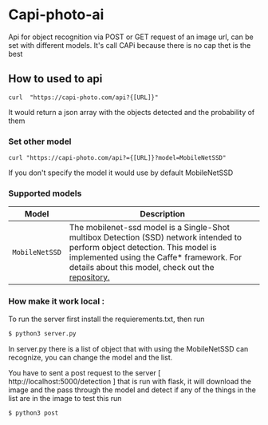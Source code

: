 # Capi-photo-ai
Api for object recognition via POST or GET request of an image url, can be set with different models. It's call CAPi because there is no cap thet is the best

## How to used to api
````shell
curl  "https://capi-photo.com/api?{[URL]}"
````
It would return a json array with the objects detected and the probability of them
### Set other model 
```shell
curl "https://capi-photo.com/api?={[URL]}?model=MobileNetSSD"
```
If you don't specify the model it would use by default MobileNetSSD

### Supported models
| Model | Description |
| --- | --- |
| `MobileNetSSD` | The mobilenet-ssd model is a Single-Shot multibox Detection (SSD) network intended to perform object detection. This model is implemented using the Caffe* framework. For details about this model, check out the<a href="https://github.com/chuanqi305/MobileNet-SSD"> repository.</a> |
### How make it  work local :

To run the server first install the requierements.txt, then run 
`````python
$ python3 server.py
`````
In server.py there is a list of object that with using the MobileNetSSD can recognize, you can change the model and the list.

You have to sent a post request to the server [ http://localhost:5000/detection ] that is run with flask, it will download the image and the pass through the model and detect if any of the things in the list are in the image to test this run 
````python 
$ python3 post

``````
